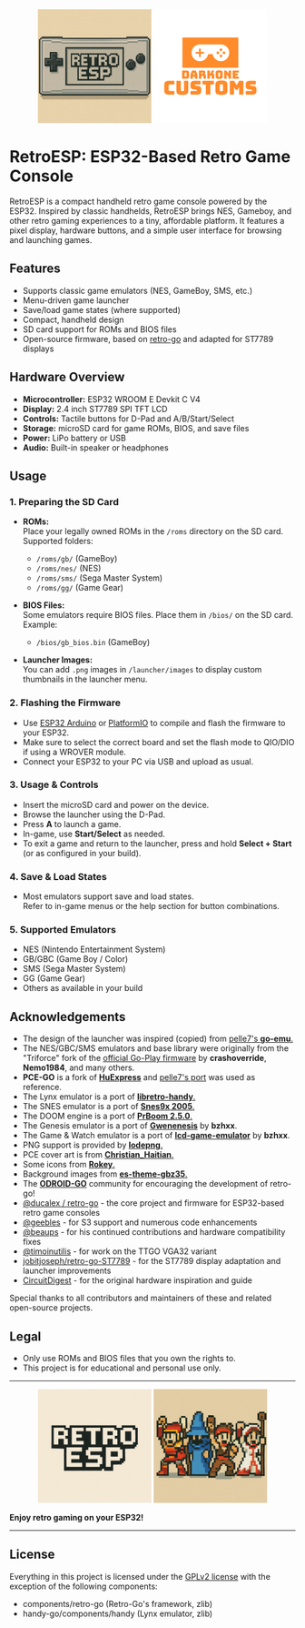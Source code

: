 <div align=center>
  <img src="https://github.com/Darkone83/RetroESP/blob/main/images/Logo.png" width=200 height=200> <img src="https://github.com/Darkone83/RetroESP/blob/main/images/DC%20logo.png">
</div>

# RetroESP: ESP32-Based Retro Game Console

RetroESP is a compact handheld retro game console powered by the ESP32. Inspired by classic handhelds, RetroESP brings NES, Gameboy, and other retro gaming experiences to a tiny, affordable platform. It features a pixel display, hardware buttons, and a simple user interface for browsing and launching games.

## Features

- Supports classic game emulators (NES, GameBoy, SMS, etc.)
- Menu-driven game launcher
- Save/load game states (where supported)
- Compact, handheld design
- SD card support for ROMs and BIOS files
- Open-source firmware, based on [retro-go](https://github.com/ducalex/retro-go) and adapted for ST7789 displays

## Hardware Overview

- **Microcontroller:** ESP32 WROOM E Devkit C V4
- **Display:** 2.4 inch ST7789 SPI TFT LCD
- **Controls:** Tactile buttons for D-Pad and A/B/Start/Select
- **Storage:** microSD card for game ROMs, BIOS, and save files
- **Power:** LiPo battery or USB
- **Audio:** Built-in speaker or headphones

## Usage

### 1. Preparing the SD Card

- **ROMs:**  
  Place your legally owned ROMs in the `/roms` directory on the SD card.  
  Supported folders:  
    - `/roms/gb/` (GameBoy)
    - `/roms/nes/` (NES)
    - `/roms/sms/` (Sega Master System)
    - `/roms/gg/` (Game Gear)

- **BIOS Files:**  
  Some emulators require BIOS files. Place them in `/bios/` on the SD card.  
  Example:
    - `/bios/gb_bios.bin` (GameBoy)

- **Launcher Images:**  
  You can add `.png` images in `/launcher/images` to display custom thumbnails in the launcher menu.

### 2. Flashing the Firmware

- Use [ESP32 Arduino](https://docs.espressif.com/projects/arduino-esp32/en/latest/installing.html) or [PlatformIO](https://platformio.org/) to compile and flash the firmware to your ESP32.
- Make sure to select the correct board and set the flash mode to QIO/DIO if using a WROVER module.
- Connect your ESP32 to your PC via USB and upload as usual.

### 3. Usage & Controls

- Insert the microSD card and power on the device.
- Browse the launcher using the D-Pad.
- Press **A** to launch a game.
- In-game, use **Start/Select** as needed.
- To exit a game and return to the launcher, press and hold **Select + Start** (or as configured in your build).

### 4. Save & Load States

- Most emulators support save and load states.  
  Refer to in-game menus or the help section for button combinations.

### 5. Supported Emulators

- NES (Nintendo Entertainment System)
- GB/GBC (Game Boy / Color)
- SMS (Sega Master System)
- GG (Game Gear)
- Others as available in your build

## Acknowledgements

- The design of the launcher was inspired (copied) from <a href="https://github.com/pelle7/odroid-go-emu-launcher">pelle7's **go-emu**.</a>
- The NES/GBC/SMS emulators and base library were originally from the "Triforce" fork of the <a href="https://github.com/othercrashoverride/go-play">official Go-Play firmware</a> by **crashoverride**, **Nemo1984**, and many others.
- **PCE-GO** is a fork of <a href="https://github.com/kallisti5/huexpress">**HuExpress**</a> and <a href="https://github.com/pelle7/odroid-go-pcengine-huexpress/">pelle7's port</a> was used as reference.
- The Lynx emulator is a port of <a href="https://github.com/libretro/libretro-handy">**libretro-handy**.</a>
- The SNES emulator is a port of <a href="https://github.com/libretro/snes9x2005">**Snes9x 2005**.</a>
- The DOOM engine is a port of <a href="https://prboom.sourceforge.net/">**PrBoom 2.5.0**.</a>
- The Genesis emulator is a port of <a href="https://github.com/bzhxx/gwenesis/">**Gwenenesis**</a> by **bzhxx**.
- The Game & Watch emulator is a port of <a href="https://github.com/bzhxx/lcd-game-emulator">**lcd-game-emulator**</a> by **bzhxx**.
- PNG support is provided by <a href="https://github.com/lvandeve/lodepng/">**lodepng**.</a>
- PCE cover art is from <a href="https://github.com/christianhaitian">**Christian_Haitian**.</a>
- Some icons from <a href="https://iconarchive.com/show/seed-icons-by-rokey.html">**Rokey**.</a>
- Background images from <a href="https://github.com/rxbrad/es-theme-gbz35">**es-theme-gbz35**.</a>
- The <a href="https://forum.odroid.com/viewtopic.php?f=159&t=37599">**ODROID-GO**</a> community for encouraging the development of retro-go!
- [@ducalex / retro-go](https://github.com/ducalex/retro-go) - the core project and firmware for ESP32-based retro game consoles  
- [@geebles](https://github.com/geebles/retro-go) - for S3 support and numerous code enhancements  
- [@beaups](https://github.com/beaups/retro-go) - for his continued contributions and hardware compatibility fixes  
- [@timoinutilis](https://github.com/timoinutilis/retro-go) - for work on the TTGO VGA32 variant  
- [jobitjoseph/retro-go-ST7789](https://github.com/jobitjoseph/retro-go-ST7789) - for the ST7789 display adaptation and launcher improvements  
- [CircuitDigest](https://circuitdigest.com/microcontroller-projects/esp32-based-retro-game-console) - for the original hardware inspiration and guide  

Special thanks to all contributors and maintainers of these and related open-source projects.

## Legal

- Only use ROMs and BIOS files that you own the rights to.
- This project is for educational and personal use only.

---

<div align=center>
  <img src="https://github.com/Darkone83/RetroESP/blob/main/images/logo2.png" height=200 width=200> <img src="https://github.com/Darkone83/RetroESP/blob/main/images/Victory.png" width=200 height=200">
</div>

**Enjoy retro gaming on your ESP32!**

---

## License

Everything in this project is licensed under the <a href="https://github.com/jobitjoseph/retro-go-ST7789/blob/master/COPYING">GPLv2 license</a> with the exception of the following components:

- components/retro-go (Retro-Go's framework, zlib)
- handy-go/components/handy (Lynx emulator, zlib)
